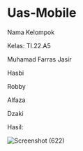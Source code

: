 # Uas-Mobile

Nama Kelompok

Kelas: TI.22.A5

Muhamad Farras Jasir

Hasbi

Robby

Alfaza

Dzaki

Hasil:

![Screenshot (622)](https://github.com/muhamadfarrasjasir12/Uas-Mobile/assets/150880443/12d7297b-681d-458c-b84d-377743b5d280)



